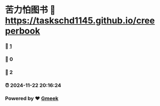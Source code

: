# 苦力怕图书 :link: https://taskschd1145.github.io/creeperbook 
### :page_facing_up: [1](https://taskschd1145.github.io/creeperbook/tag.html) 
### :speech_balloon: 0 
### :hibiscus: 2 
### :alarm_clock: 2024-11-22 20:16:24 
### Powered by :heart: [Gmeek](https://github.com/Meekdai/Gmeek)
